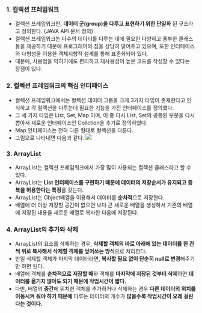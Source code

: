### 1. 컬렉션 프레임워크
- 컬렉션 프레임워크란, **데이터 군(group)을 다루고 표현하기 위한 단일화** 된 구조라고 정의한다. (JAVA API 문서 정의)
- 컬렉션 프레임워크는 다수의 데이터를 다루는 데에 필요한 다양하고 풍부한 클래스들을 제공하기 때문에 프로그래머의 짐을 상당히 덜어주고 있으며, 또한 인터페이스와 다형성을 이용한 객체지향적 설계를 통해 표준화되어 있다.
- 때문에, 사용법을 익히기에도 편리하고 재사용성이 높은 코드를 작성할 수 있다는 장점이 있다.


### 2. 컬렉션 프레임워크의 핵심 인터페이스
- 컬렉션 프레임워크에서는 컬렉션 데이터 그룹을 크게 3가지 타입이 존재한다고 인식하고 각 컬렉션을 다루는데 필요한 기능을 가진 인터페이스를 정의했다.
- 그 세 가지 타입은 List, Set, Map 이며, 이 중 다시 List, Set의 공통된 부분을 다시 뽑아서 새로운 인터페이스인 Collction을 추가로 정의하였다.
- Map 인터페이스는 전혀 다른 형태로 컬렉션을 다룬다.
- 그림으로 나타내면 다음과 같다.
![](https://images.velog.io/images/cil05265/post/99a3e6a1-5a6b-4a0a-9447-b7fdb0bff3db/KakaoTalk_Photo_2021-11-21-02-10-18.jpeg)

### 3. ArrayList
- ArrayList는 컬렉션 프레임워크에서 가장 많이 사용되는 컬렉션 클래스라고 할 수 있다.
- ArrayList는 **List 인터페이스를 구현하기 때문에 데이터의 저장순서가 유지되고 중복을 허용한다는 특징**을 갖는다.
- ArrayList는 Object배열을 이용해서 데이터를 **순차적**으로 저장한다.
- 배열에 더 이상 저장할 공간이 없으면 보다 큰 새로운 배열을 생성하서 기존의 배열에 저장된 내용을 새로운 배열로 복사한 다음에 저장된다.

### 4. ArrayList의 추가와 삭제
- ArrayList의 요소를 삭제하는 경우, **삭제할 객체의 바로 아래에 있는 데이터를 한 칸 씩 위로 복사해서 삭제할 객체를 덮어쓰는 방식**으로 처리한다.
- 만일 삭제할 객체가 마지막 데이터라면, **복사할 필요 없이 단순히 null로 변경**해주기만 하면 된다.
- 배열에 객체를 **순차적으로 저장할 때**와 객체를 **마지막에 저장된 것부터 삭제**하면 **데이터를 옮기지 않아도 되기 때문에 작업시간이 짧다.**
- 다만, 배열의 **중간**에 위치한 객체를 추가하거나 삭제하는 경우 **다른 데이터의 위치를 이동시켜 줘야 하기 때문에** 다루는 데이터의 개수가 **많을수록 작업시간이 오래 걸린다는 것이다.**
